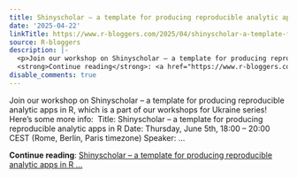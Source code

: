 ```yaml
---
title: Shinyscholar – a template for producing reproducible analytic apps in R workshop
date: '2025-04-22'
linkTitle: https://www.r-bloggers.com/2025/04/shinyscholar-a-template-for-producing-reproducible-analytic-apps-in-r-workshop/
source: R-bloggers
description: |-
  <p>Join our workshop on Shinyscholar – a template for producing reproducible analytic apps in R, which is a part of our workshops for Ukraine series!  Here’s some more info:  Title: Shinyscholar – a template for producing reproducible analytic apps in R Date: Thursday, June 5th, 18:00 – 20:00 CEST (Rome, Berlin, Paris timezone) Speaker: ...</p>
  <strong>Continue reading</strong>: <a href="https://www.r-bloggers.com/2025/04/shinyscholar-a-template-for-producing-reproducible-analytic-apps-in-r-workshop/">Shinyscholar – a template for producing reproducible analytic apps in R ...
disable_comments: true
---
```

<p>Join our workshop on Shinyscholar – a template for producing reproducible analytic apps in R, which is a part of our workshops for Ukraine series!  Here’s some more info:  Title: Shinyscholar – a template for producing reproducible analytic apps in R Date: Thursday, June 5th, 18:00 – 20:00 CEST (Rome, Berlin, Paris timezone) Speaker: ...</p>
<strong>Continue reading</strong>: <a href="https://www.r-bloggers.com/2025/04/shinyscholar-a-template-for-producing-reproducible-analytic-apps-in-r-workshop/">Shinyscholar – a template for producing reproducible analytic apps in R ...